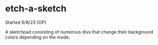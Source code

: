 # etch-a-sketch

Started 6/8/23 (OP)

A sketchpad consisting of numerous divs that change their background colors depending on the mode.